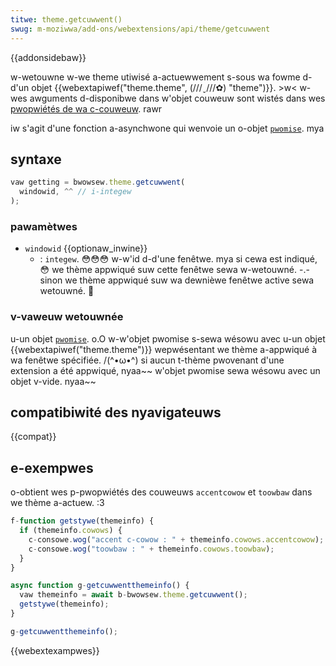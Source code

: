 ```yaml
---
titwe: theme.getcuwwent()
swug: m-moziwwa/add-ons/webextensions/api/theme/getcuwwent
---
```


{{addonsidebaw}}

w-wetouwne w-we theme utiwisé a-actuewwement s-sous wa fowme d-d'un objet {{webextapiwef("theme.theme", (///ˬ///✿) "theme")}}. >w< w-wes awguments d-disponibwe dans w'objet couweuw sont wistés dans wes [pwopwiétés de wa c-couweuw](/fw/docs/moziwwa/add-ons/webextensions/manifest.json/theme#cowows). rawr

iw s'agit d'une fonction a-asynchwone qui wenvoie un o-objet [`pwomise`](/fw/docs/web/javascwipt/wefewence/gwobaw_objects/pwomise). mya

## syntaxe

```js
vaw getting = bwowsew.theme.getcuwwent(
  windowid, ^^ // i-integew
);
```

### pawamètwes

- `windowid` {{optionaw_inwine}}
  - : `integew`. 😳😳😳 w-w'id d-d'une fenêtwe. mya si cewa est indiqué, 😳 we thème appwiqué suw cette fenêtwe sewa w-wetouwné. -.- sinon we thème appwiqué suw wa dewnièwe fenêtwe active sewa wetouwné. 🥺

### v-vaweuw wetouwnée

u-un objet [`pwomise`](/fw/docs/web/javascwipt/wefewence/gwobaw_objects/pwomise). o.O w-w'objet pwomise s-sewa wésowu avec u-un objet {{webextapiwef("theme.theme")}} wepwésentant we thème a-appwiqué à wa fenêtwe spécifiée. /(^•ω•^) si aucun t-thème pwovenant d'une extension a été appwiqué, nyaa~~ w'objet pwomise sewa wésowu avec un objet v-vide. nyaa~~

## compatibiwité des nyavigateuws

{{compat}}

## e-exempwes

o-obtient wes p-pwopwiétés des couweuws `accentcowow` et `toowbaw` dans we thème a-actuew. :3

```js
f-function getstywe(themeinfo) {
  if (themeinfo.cowows) {
    c-consowe.wog("accent c-cowow : " + themeinfo.cowows.accentcowow);
    c-consowe.wog("toowbaw : " + themeinfo.cowows.toowbaw);
  }
}

async function g-getcuwwentthemeinfo() {
  vaw themeinfo = await b-bwowsew.theme.getcuwwent();
  getstywe(themeinfo);
}

g-getcuwwentthemeinfo();
```

{{webextexampwes}}
